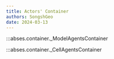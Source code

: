 ```yaml
---
title: Actors' Container
authors: SongshGeo
date: 2024-03-13
---
```


:::abses.container._ModelAgentsContainer

:::abses.container._CellAgentsContainer
